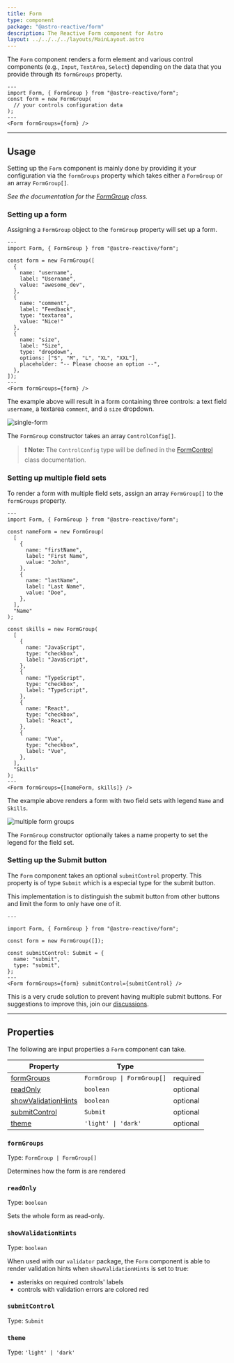 ```yaml
---
title: Form
type: component
package: "@astro-reactive/form"
description: The Reactive Form component for Astro
layout: ../../../../layouts/MainLayout.astro
---
```


The `Form` component renders a form element and various control components (e.g., `Input`, `TextArea`, `Select`) depending on the data that you provide through its `formGroups` property.

```astro
---
import Form, { FormGroup } from "@astro-reactive/form";
const form = new FormGroup(
  // your controls configuration data
);
---
<Form formGroups={form} />
```

-----

## Usage

Setting up the `Form` component is mainly done by providing it your configuration via the `formGroups` property which takes either a `FormGroup` or an array `FormGroup[]`.

*See the documentation for the [FormGroup](/en/api/form/form-group) class.*

### Setting up a form

Assigning a `FormGroup` object to the `formGroup` property will set up a form.

```astro
---
import Form, { FormGroup } from "@astro-reactive/form";

const form = new FormGroup([
  {
    name: "username",
    label: "Username",
    value: "awesome_dev",
  },
  {
    name: "comment",
    label: "Feedback",
    type: "textarea",
    value: "Nice!"
  },
  {
    name: "size",
    label: "Size",
    type: "dropdown",
    options: ["S", "M", "L", "XL", "XXL"],
    placeholder: "-- Please choose an option --",
  },
]);
---
<Form formGroups={form} />
```

The example above will result in a form containing three controls: a text field `username`, a textarea `comment`, and a `size` dropdown.

![single-form](https://user-images.githubusercontent.com/4262489/200187918-95052561-e02c-453d-9a9b-940303a80046.png)

The `FormGroup` constructor takes an array `ControlConfig[]`.

> **❗️ Note:** The `ControlConfig` type will be defined in the [FormControl](/en/api/form/form-control) class documentation.


### Setting up multiple field sets

To render a form with multiple field sets, assign an array `FormGroup[]` to the `formGroups` property.

```astro
---
import Form, { FormGroup } from "@astro-reactive/form";

const nameForm = new FormGroup(
  [
    {
      name: "firstName",
      label: "First Name",
      value: "John",
    },
    {
      name: "lastName",
      label: "Last Name",
      value: "Doe",
    },
  ],
  "Name"
);

const skills = new FormGroup(
  [
    {
      name: "JavaScript",
      type: "checkbox",
      label: "JavaScript",
    },
    {
      name: "TypeScript",
      type: "checkbox",
      label: "TypeScript",
    },
    {
      name: "React",
      type: "checkbox",
      label: "React",
    },
    {
      name: "Vue",
      type: "checkbox",
      label: "Vue",
    },
  ],
  "Skills"
);
---
<Form formGroups={[nameForm, skills]} />
```

The example above renders a form with two field sets with legend `Name` and `Skills`.

![multiple form groups](https://user-images.githubusercontent.com/4262489/200191529-ff5fed93-2cd4-4337-9eb2-f47e64259206.png)

The `FormGroup` constructor optionally takes a name property to set the legend for the field set.

### Setting up the Submit button

The `Form` component takes an optional `submitControl` property. This property is of type `Submit` which is a especial type for the submit button.

This implementation is to distinguish the submit button from other buttons and limit the form to only have one of it.

```astro
---

import Form, { FormGroup } from "@astro-reactive/form";

const form = new FormGroup([]);

const submitControl: Submit = {
  name: "submit",
  type: "submit",
};
---
<Form formGroups={form} submitControl={submitControl} />
```

This is a very crude solution to prevent having multiple submit buttons. For suggestions to improve this, join our [discussions](https://github.com/ayoayco/astro-reactive-library/discussions).

-----

## Properties

The following are input properties a `Form` component can take.

| Property | Type | |
|---|---|---|
| [formGroups](#formgroups) |  `FormGroup \| FormGroup[]` | required |
| [readOnly](#readonly) |  `boolean` | optional |
| [showValidationHints](#showvalidationhints) |  `boolean` | optional |
| [submitControl](#submitcontrol) |  `Submit` | optional |
| [theme](#theme) |  `'light' \| 'dark'` | optional |

### `formGroups`
Type: `FormGroup | FormGroup[]`

Determines how the form is are rendered


### `readOnly`
Type: `boolean`

Sets the whole form as read-only.

### `showValidationHints`
Type: `boolean`

When used with our `validator` package, the `Form` component is able to render validation hints when `showValidationHints` is set to true:
- asterisks on required controls' labels
- controls with validation errors are colored red

### `submitControl`
Type: `Submit`

### `theme`
Type: `'light' | 'dark'`
